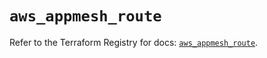 # `aws_appmesh_route`

Refer to the Terraform Registry for docs: [`aws_appmesh_route`](https://registry.terraform.io/providers/hashicorp/aws/6.9.0/docs/resources/appmesh_route).
